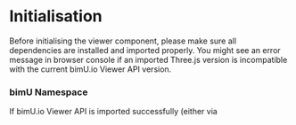 # Initialisation
Before initialising the viewer component, please make sure all dependencies are installed and imported properly. You might see an error message in browser console if an imported Three.js version is incompatible with the current bimU.io Viewer API version.

### bimU Namespace
If bimU.io Viewer API is imported successfully (either via <script> tag or ES6 module), all available classes, enums, utilities, etc. are exposed under the bimU namespace. You can use dot key to explore the bimU variable. Some examples below.

``` javascript
// Initialise a viewer
let viewer = new bimU.Viewer(viewerConfigs);
// Initialise a property selector
let propertySelector = new bimU.PropertySelector("Text", "Mark");
// Enum
let func = bimU.AggregateFunctionsEnum.AVG;
```

### Viewer Class
This is the entry point to all bimU.io Viewer API functions. Dot key is the best exploration tool. Viewer configuration object must be passed into the Viewer's constructor. DOM element ID must be specified to contain the viewer component. The initialize method must be called before using other functions.

``` javascript
let viewerConfigs = {
    domElementId: "viewer",
    showFPS: false,
    showUI: true
};
let viewer = new bimU.Viewer(viewerConfigs);
viewer.initialize();			
```

### Load Model
The loadModel method loads full model geometry in the container (i.e., a <div> element). Model ID must be specified and can be found from the bimU.io Shared Link. Either access token or password must be specified depending on what authentication method used.

``` javascript
let modelConfigs = {
    modelId: "",
    accessToken: "",
    password: ""
};
viewer.loadModel(modelConfigs, onPorgress, onLoaded, onError);			
```

### Release Resource
The dispose method can be called to free resources and reset configuration.

``` javascript
viewer.dispose();
```